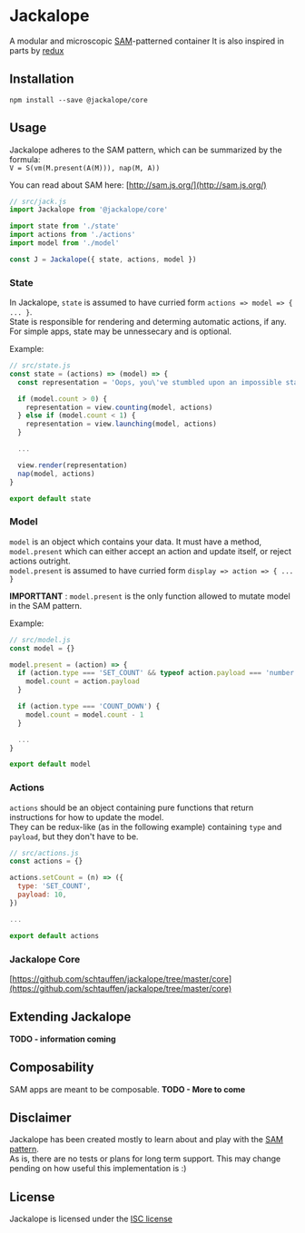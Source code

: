 # Jackalope
A modular and microscopic [SAM](http://sam.js.org/)-patterned container
It is also inspired in parts by [redux](https://github.com/reactjs/redux)


## Installation
`npm install --save @jackalope/core`


## Usage

Jackalope adheres to the SAM pattern, which can be summarized by the formula:  
`V = S(vm(M.present(A(M))), nap(M, A))`  

You can read about SAM here: [http://sam.js.org/](http://sam.js.org/)  

```js
// src/jack.js
import Jackalope from '@jackalope/core'

import state from './state'
import actions from './actions'
import model from './model'

const J = Jackalope({ state, actions, model })
```


### State
In Jackalope, `state` is assumed to have curried form `actions => model => { ... }`.  
State is responsible for rendering and determing automatic actions, if any.  
For simple apps, state may be unnessecary and is optional.  

Example:
```js
// src/state.js
const state = (actions) => (model) => {
  const representation = 'Oops, you\'ve stumbled upon an impossible state'

  if (model.count > 0) {
    representation = view.counting(model, actions)
  } else if (model.count < 1) {
    representation = view.launching(model, actions)
  }

  ...

  view.render(representation)
  nap(model, actions)
}

export default state
```


### Model
`model` is an object which contains your data. It must have a method, `model.present` which can either accept an action and update itself, or reject actions outright.  
`model.present` is assumed to have curried form `display => action => { ... }`  

**IMPORTTANT** : `model.present` is the only function allowed to mutate model in the SAM pattern.

Example:
```js
// src/model.js
const model = {}

model.present = (action) => {
  if (action.type === 'SET_COUNT' && typeof action.payload === 'number') {
    model.count = action.payload
  }

  if (action.type === 'COUNT_DOWN') {
    model.count = model.count - 1
  }

  ...
}

export default model
```


### Actions
`actions` should be an object containing pure functions that return instructions for how to update the model.  
They can be redux-like (as in the following example) containing `type` and `payload`, but they don't have to be.  

```js
// src/actions.js
const actions = {}

actions.setCount = (n) => ({
  type: 'SET_COUNT',
  payload: 10,
})

...

export default actions
```

### Jackalope Core
[https://github.com/schtauffen/jackalope/tree/master/core](https://github.com/schtauffen/jackalope/tree/master/core)

## Extending Jackalope
**TODO - information coming**

## Composability
SAM apps are meant to be composable. **TODO - More to come**


## Disclaimer
Jackalope has been created mostly to learn about and play with the [SAM pattern](http://sam.js.org/).  
As is, there are no tests or plans for long term support. This may change pending on how useful this implementation is :)


## License
Jackalope is licensed under the [ISC license](https://opensource.org/licenses/ISC)
